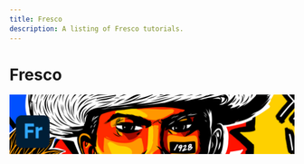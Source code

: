 ```yaml
---
title: Fresco
description: A listing of Fresco tutorials.
---
```


# Fresco

![Tutorial Hero Image](../assets/Fresco.jpg)

